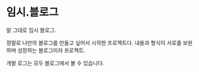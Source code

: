 # 임시.블로그
말 그대로 임시 블로그.

정말로 나만의 블로그를 만들고 싶어서 시작한 프로젝트다.
내용과 형식이 서로를 보완하며 성장하는 블로그이자 프로젝트.

개발 로그는 모두 블로그에서 볼 수 있습니다.
